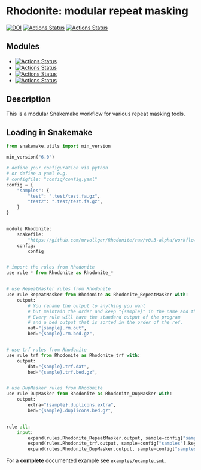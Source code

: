 # Rhodonite: modular repeat masking

[![DOI](https://zenodo.org/badge/388233694.svg)](https://zenodo.org/badge/latestdoi/388233694)
[![Actions Status](https://github.com/mrvollger/Rhodonite/workflows/Linting/badge.svg)](https://github.com/mrvollger/Rhodonite/actions)
[![Actions Status](https://github.com/mrvollger/Rhodonite/workflows/black/badge.svg)](https://github.com/mrvollger/Rhodonite/actions)

## Modules

- [![Actions Status](https://github.com/mrvollger/Rhodonite/workflows/RepeatMasker/badge.svg)](https://github.com/mrvollger/Rhodonite/actions)
- [![Actions Status](https://github.com/mrvollger/Rhodonite/workflows/trf/badge.svg)](https://github.com/mrvollger/Rhodonite/actions)
- [![Actions Status](https://github.com/mrvollger/Rhodonite/workflows/windowmasker/badge.svg)](https://github.com/mrvollger/Rhodonite/actions)
- [![Actions Status](https://github.com/mrvollger/Rhodonite/workflows/DupMasker/badge.svg)](https://github.com/mrvollger/Rhodonite/actions)

## Description

This is a modular Snakemake workflow for various repeat masking tools.

## Loading in **Snakemake**

```python
from snakemake.utils import min_version

min_version("6.0")

# define your configuration via python
# or define a yaml e.g.
# configfile: "config/config.yaml"
config = {
    "samples": {
        "test": ".test/test.fa.gz",
        "test2": ".test/test.fa.gz",
    }
}


module Rhodonite:
    snakefile:
        "https://github.com/mrvollger/Rhodonite/raw/v0.3-alpha/workflow/Snakefile"
    config:
        config


# import the rules from Rhodonite
use rule * from Rhodonite as Rhodonite_*


# use RepeatMasker rules from Rhodonite
use rule RepeatMasker from Rhodonite as Rhodonite_RepeatMasker with:
    output:
        # You rename the output to anything you want
        # but maintain the order and keep "{sample}" in the name and the (.gz).
        # Every rule will have the standard output of the program
        # and a bed output that is sorted in the order of the ref.
        out="{sample}.rm.out",
        bed="{sample}.rm.bed.gz",


# use trf rules from Rhodonite
use rule trf from Rhodonite as Rhodonite_trf with:
    output:
        dat="{sample}.trf.dat",
        bed="{sample}.trf.bed.gz",


# use DupMasker rules from Rhodonite
use rule DupMasker from Rhodonite as Rhodonite_DupMasker with:
    output:
        extra="{sample}.duplicons.extra",
        bed="{sample}.duplicons.bed.gz",


rule all:
    input:
        expand(rules.Rhodonite_RepeatMasker.output, sample=config["samples"].keys()),
        expand(rules.Rhodonite_trf.output, sample=config["samples"].keys()),
        expand(rules.Rhodonite_DupMasker.output, sample=config["samples"].keys()),

```

For a **complete** documented example see `examples/example.smk`.
